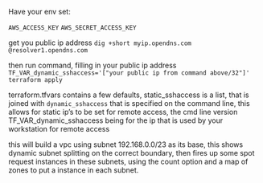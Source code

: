 Have your env set:

`AWS_ACCESS_KEY`
`AWS_SECRET_ACCESS_KEY`

get you public ip address `dig +short myip.opendns.com @resolver1.opendns.com`

then run command, filling in your public ip address `TF_VAR_dynamic_sshaccess='["your public ip from command above/32"]' terraform apply` 

terraform.tfvars contains a few defaults, static\_sshaccess is a list, that is joined with `dynamic_sshaccess` that is specified on the command line, this allows for static ip’s to be set for remote access, the cmd line version TF_VAR_dynamic_sshaccess being for the ip that is used by your workstation for remote access



this will build a vpc using subnet 192.168.0.0/23 as its base, this shows dynamic subnet splitting on the correct boundary, then fires up some spot request instances in these subnets, using the count option and a map of zones to put a instance in each subnet.